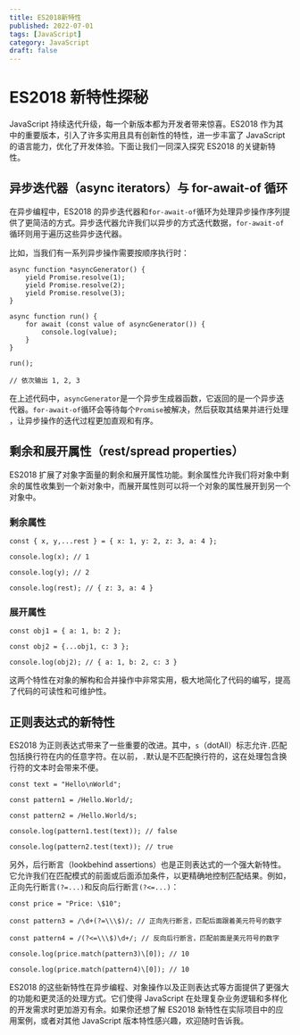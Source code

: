 ```yaml
---
title: ES2018新特性
published: 2022-07-01
tags: [JavaScript]
category: JavaScript
draft: false
---
```


# ES2018 新特性探秘

JavaScript 持续迭代升级，每一个新版本都为开发者带来惊喜。ES2018 作为其中的重要版本，引入了许多实用且具有创新性的特性，进一步丰富了 JavaScript 的语言能力，优化了开发体验。下面让我们一同深入探究 ES2018 的关键新特性。

## 异步迭代器（async iterators）与 for-await-of 循环

在异步编程中，ES2018 的异步迭代器和`for-await-of`循环为处理异步操作序列提供了更简洁的方式。异步迭代器允许我们以异步的方式迭代数据，`for-await-of`循环则用于遍历这些异步迭代器。

比如，当我们有一系列异步操作需要按顺序执行时：

```
async function *asyncGenerator() {
    yield Promise.resolve(1);
    yield Promise.resolve(2);
    yield Promise.resolve(3);
}

async function run() {
    for await (const value of asyncGenerator()) {
        console.log(value);
    }
}

run();

// 依次输出 1, 2, 3
```

在上述代码中，`asyncGenerator`是一个异步生成器函数，它返回的是一个异步迭代器。`for-await-of`循环会等待每个`Promise`被解决，然后获取其结果并进行处理 ，让异步操作的迭代过程更加直观和有序。

## 剩余和展开属性（rest/spread properties）

ES2018 扩展了对象字面量的剩余和展开属性功能。剩余属性允许我们将对象中剩余的属性收集到一个新对象中，而展开属性则可以将一个对象的属性展开到另一个对象中。

### 剩余属性

```
const { x, y,...rest } = { x: 1, y: 2, z: 3, a: 4 };

console.log(x); // 1

console.log(y); // 2

console.log(rest); // { z: 3, a: 4 }
```

### 展开属性

```
const obj1 = { a: 1, b: 2 };

const obj2 = {...obj1, c: 3 };

console.log(obj2); // { a: 1, b: 2, c: 3 }
```

这两个特性在对象的解构和合并操作中非常实用，极大地简化了代码的编写，提高了代码的可读性和可维护性。

## 正则表达式的新特性

ES2018 为正则表达式带来了一些重要的改进。其中，`s`（dotAll）标志允许`.`匹配包括换行符在内的任意字符。在以前，`.`默认是不匹配换行符的，这在处理包含换行符的文本时会带来不便。

```
const text = "Hello\nWorld";

const pattern1 = /Hello.World/;

const pattern2 = /Hello.World/s;

console.log(pattern1.test(text)); // false

console.log(pattern2.test(text)); // true
```

另外，后行断言（lookbehind assertions）也是正则表达式的一个强大新特性。它允许我们在匹配模式的前面或后面添加条件，以更精确地控制匹配结果。例如，正向先行断言`(?=...)`和反向后行断言`(?<=...)`：

```
const price = "Price: \$10";

const pattern3 = /\d+(?=\\\$)/; // 正向先行断言，匹配后面跟着美元符号的数字

const pattern4 = /(?<=\\\$)\d+/; // 反向后行断言，匹配前面是美元符号的数字

console.log(price.match(pattern3)\[0]); // 10

console.log(price.match(pattern4)\[0]); // 10
```

ES2018 的这些新特性在异步编程、对象操作以及正则表达式等方面提供了更强大的功能和更灵活的处理方式。它们使得 JavaScript 在处理复杂业务逻辑和多样化的开发需求时更加游刃有余。如果你还想了解 ES2018 新特性在实际项目中的应用案例，或者对其他 JavaScript 版本特性感兴趣，欢迎随时告诉我。
